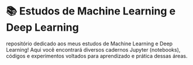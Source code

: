 # 📚 Estudos de Machine Learning e Deep Learning

repositório dedicado aos meus estudos de Machine Learning e Deep Learning! 
Aqui você encontrará diversos cadernos Jupyter (notebooks), códigos e experimentos voltados para aprendizado e prática dessas áreas.
